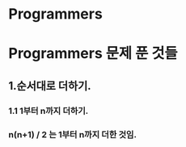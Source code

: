 # Programmers
Programmers 문제 푼 것들
=======================
1.순서대로 더하기.
-----------------
### 1.1 1부터 n까지 더하기.
### n(n+1) / 2 는 1부터 n까지 더한 것임.
